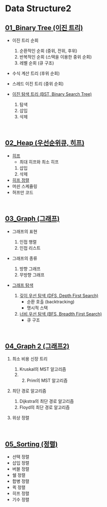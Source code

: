 # Data Structure2

## [01_Binary Tree (이진 트리)](https://github.com/YebinLeee/Data_Structure2/blob/main/01_BinaryTree/README.md#%ED%8A%B8%EB%A6%AC-tree)
- 이진 트리 순회
	1. 순환적인 순회 (중위, 전위, 후위)
	2. 반복적인 순회 (스택을 이용한 중위 순회)
	3. 레벨 순회 (큐 구조)

- 수식 계산 트리 (후위 순회)
- 스레드 이진 트리 (중위 순회)
- [이진 탐색 트리 (BST, Binary Search Tree)](https://github.com/YebinLeee/Data_Structure2/blob/main/01_BinaryTree/README.md#%EC%9D%B4%EC%A7%84-%ED%83%90%EC%83%89-%ED%8A%B8%EB%A6%AC-binary-search-tree)
	1. 탐색
	2. 삽입
	3. 삭제
<br>

## [02_Heap (우선순위큐, 히프)](https://github.com/YebinLeee/Data_Structure2/blob/main/02_Heap/README.md#%EC%9A%B0%EC%84%A0%EC%88%9C%EC%9C%84-%ED%81%90priority-queue)
- [히프](https://github.com/YebinLeee/Data_Structure2/blob/main/02_Heap/README.md#%ED%9E%88%ED%94%84heap)
	- 최대 히프와 최소 히프
	1. 삽입
	2. 삭제
- [히프 정렬](https://github.com/YebinLeee/Data_Structure2/blob/main/02_Heap/README.md#%ED%9E%88%ED%94%84-%EC%A0%95%EB%A0%AC-heap-sort)
- 머쉰 스케쥴링
- 허프만 코드
<br>

## [03_Graph (그래프)](https://github.com/YebinLeee/Data_Structure2/blob/main/03_Graph/README.md#%EA%B7%B8%EB%9E%98%ED%94%84-graph)
- 그래프의 표현
	1. 인접 행렬
	2. 인접 리스트
- 그래프의 종류
	1. 방향 그래프
	2. 무방향 그래프

- [그래프 탐색](https://github.com/YebinLeee/Data_Structure2/blob/main/03_Graph/README.md#%EA%B7%B8%EB%9E%98%ED%94%84%EC%9D%98-%ED%83%90%EC%83%89)
	1. [깊이 우선 탐색 (DFS, Depth First Search)](https://github.com/YebinLeee/Data_Structure2/blob/main/03_Graph/README.md#1-%EA%B9%8A%EC%9D%B4-%EC%9A%B0%EC%84%A0-%ED%83%90%EC%83%89-dfs-depth-first-search)
		- 순환 호출 (backtracking)
		- 명시적 스택
	2. [너비 우선 탐색 (BFS, Breadth First Search)](https://github.com/YebinLeee/Data_Structure2/blob/main/03_Graph/README.md#2-%EB%84%88%EB%B9%84-%EC%9A%B0%EC%84%A0-%ED%83%90%EC%83%89-bfs-breadth-first-search)
		- 큐 구조

<br>


## [04_Graph 2 (그래프2)](https://github.com/YebinLeee/Data_Structure2/tree/main/04_Graph2#readme)
1. 최소 비용 신장 트리
	1) Kruskal의 MST 알고리즘
	2) 2) Prim의 MST 알고리즘

2. 최단 경로 알고리즘
	1) Dijkstra의 최단 경로 알고리즘
	2) Floyd의 최단 경로 알고리즘

3. 위상 정렬


<br>

## [05_Sorting (정렬)](https://github.com/YebinLeee/Data_Structure2/tree/main/05_Sorting#readme)

- 선택 정렬
- 삽입 정렬
- 버블 정렬
- 쉘 정렬
- 합병 정렬
- 퀵 정렬
- 히프 정렬
- 기수 정렬
